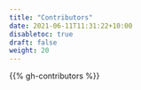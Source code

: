 ```yaml
---
title: "Contributors"
date: 2021-06-11T11:31:22+10:00
disabletoc: true
draft: false
weight: 20
---
```


{{% gh-contributors %}}